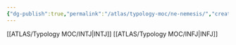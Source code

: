 ```yaml
---
{"dg-publish":true,"permalink":"/atlas/typology-moc/ne-nemesis/","created":"","updated":""}
---
```



[[ATLAS/Typology MOC/INTJ\|INTJ]]
[[ATLAS/Typology MOC/INFJ\|INFJ]]
